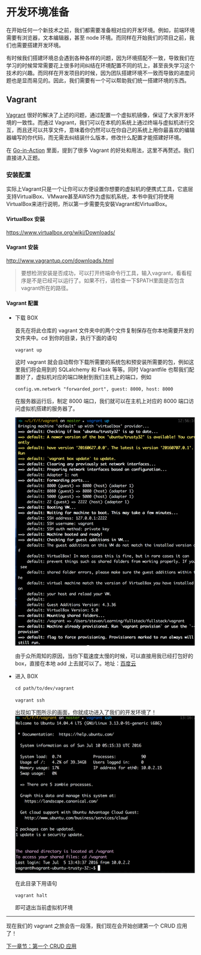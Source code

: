 # 开发环境准备

在开始任何一个新技术之前，我们都需要准备相对应的开发环境。例如，前端环境需要有浏览器，文本编辑器，甚至 node 环境。而同样在开始我们的项目之前，我们也需要搭建开发环境。

有时候我们搭建环境总会遇到各种各样的问题，因为环境搭配不一致，导致我们在学习的时候常常需要花上很多时间纠结在环境配置不同的坑上，甚至丧失学习这个技术的兴趣。而同样在开发项目的时候，因为团队搭建环境不一致而导致的进度问题也是显而易见的。因此，我们需要有一个可以帮助我们统一搭建环境的东西。

## Vagrant

[Vagrant](https://github.com/mitchellh/vagrant) 很好的解决了上述的问题，通过配置一个虚拟机镜像，保证了大家开发环境的一致性。而通过 Vagrant，我们可以在本机的系统上通过终端与虚拟机进行交互，而且还可以共享文件，意味着你仍然可以在你自己的系统上用你最喜欢的编辑器编写的你代码，而无需去纠结装什么版本，修改什么配置才能搭建好环境。

在 [Go-in-Action](https://github.com/astaxie/Go-in-Action/blob/master/ebook/zh/01.0.md) 里面，提到了很多 Vagrant 的好处和用法，这里不再赘述。我们直接进入正题。

### 安装配置

实际上Vagrant只是一个让你可以方便设置你想要的虚拟机的便携式工具，它底层支持VirtualBox、VMware甚至AWS作为虚拟机系统，本书中我们将使用VirtualBox来进行说明，所以第一步需要先安裝Vagrant和VirtualBox。

#### VirtualBox 安装
https://www.virtualbox.org/wiki/Downloads/

#### Vagrant 安装
http://www.vagrantup.com/downloads.html
> 要想检测安装是否成功，可以打开终端命令行工具，输入vagrant，看看程序是不是已经可以运行了。如果不行，请检查一下$PATH里面是否包含vagrant所在的路径。

#### Vagrant 配置
- 下载 BOX

    首先在将此仓库的 vagrant 文件夹中的两个文件复制保存在你本地需要开发的文件夹中。cd 到你的目录，执行下面的语句

    ```
    vagrant up
    ```

    这时 vagrant 就会自动帮你下载所需要的系统包和预安装所需要的包，例如这里我们将会用到的 SQLalchemy 和 Flask 等等。同时 Vagrantfile 也帮我们配置好了，虚拟机对应的端口映射到我们主机上的端口，例如

    ```
    config.vm.network "forwarded_port", guest: 8000, host: 8000
    ```

    在服务器运行后，制定 8000 端口，我们就可以在主机上对应的 8000 端口访问虚拟机搭建的服务器了。

    ![vagrant-up](../images/C0-vagrant-up.png)

    由于众所周知的原因，当你下载速度太慢的时候，可以直接用我已经打包好的 box，直接在本地 add 上去就可以了。地址：[百度云](https://pan.baidu.com/s/1jIbcgMq)

- 进入 BOX

    ```
    cd path/to/dev/vagrant

    vagrant ssh
    ```

    出现如下图所示的画面，你就成功进入了我们的开发环境了！
    ![vagrant-ssh](../images/C0-vagrant-ssh.png)

    在此目录下用语句

    ```
    vagrant halt
    ```

    即可退出当前虚拟机环境


---

现在我们的 vagrant 之旅会告一段落，我们现在会开始创建第一个 CRUD 应用了！

[下一章节：第一个 CRUD 应用](chapter-1-0.md)
